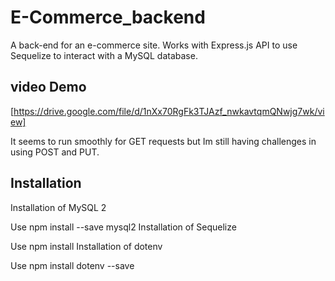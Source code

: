 # E-Commerce_backend
A back-end for an e-commerce site.  Works with  Express.js API to use Sequelize to interact with a MySQL database.


## video Demo 
[https://drive.google.com/file/d/1nXx70RgFk3TJAzf_nwkavtqmQNwjg7wk/view]


It seems to run smoothly for GET requests but Im still having challenges in using  POST and PUT.


## Installation 
Installation of MySQL 2

Use npm install --save mysql2
Installation of Sequelize

Use npm install
Installation of dotenv

Use npm install dotenv --save
